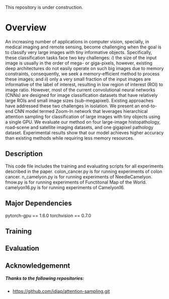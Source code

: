 This repository is under construction.

# Overview
An increasing number of applications in computer vision, specially, in medical imaging and remote sensing, become challenging when the goal is to classify very large images with tiny informative objects. 
Specifically, these classification tasks face two key challenges: $i$) the size of the input image is usually in the order of mega- or giga-pixels, however, existing deep architectures do not easily operate on such big images due to memory constraints, consequently, we seek a memory-efficient method to process these images; and $ii$) only a very small fraction of the input images are informative of the label of interest, resulting in low region of interest (ROI) to image ratio.
However, most of the current convolutional neural networks (CNNs) are designed for image classification datasets that have relatively large ROIs and small image sizes (sub-megapixel).
Existing approaches have addressed these two challenges in isolation.
We present an end-to-end CNN model termed Zoom-In network that leverages hierarchical attention sampling for classification of large images with tiny objects using a single GPU.
We evaluate our method on four large-image histopathology, road-scene and satellite imaging datasets, and one gigapixel pathology dataset.
Experimental results show that our model achieves higher accuracy than existing methods while requiring less memory resources.
## Description
This code file includes the training and evaluating scripts for all experiments described in the paper. 
colon_cancer.py is for running experiments of colon cancer. n_camelyon.py is for running experiments of NeedleCamelyon. fmow.py is for running experiments of Functitonal Map of the World. camelyon16.py is for running experiments of Camelyon16.

## Major Dependencies
pytorch-gpu == 1.6.0
torchvision == 0.7.0 

## Training
## Evaluation

## Acknowledgemennt
##### Thanks to the following repositories: 
- https://github.com/idiap/attention-sampling.git
